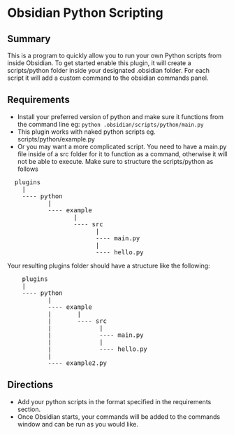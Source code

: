 # Obsidian Python Scripting

## Summary 

This is a program to quickly allow you to run your own Python scripts from inside Obsidian. To get started enable this plugin, it will create a scripts/python folder inside your designated .obsidian folder. For each script it will add a custom command to the obsidian commands panel.

## Requirements

- Install your preferred version of python and make sure it functions from the command line eg: ```python .obsidian/scripts/python/main.py```
- This plugin works with naked python scripts eg. scripts/python/example.py
- Or you may want a more complicated script. You need to have a main.py file inside of a src folder for it to function as a command, otherwise it will not be able to execute. Make sure to structure the scripts/python as follows
<pre>
  plugins
    |
    ---- python
           |
           ---- example
                  |
                  ---- src
                        |
                        ---- main.py
                        |
                        ---- hello.py
</pre>

   Your resulting plugins folder should have a structure like the following:
  <pre>
    plugins
    | 
    ---- python
           | 
           ---- example 
           |       | 
           |       ---- src 
           |             | 
           |             ---- main.py 
           |             | 
           |             ---- hello.py 
           | 
           ---- example2.py 
</pre>
 ## Directions

 - Add your python scripts in the format specified in the requirements section.
 - Once Obsidian starts, your commands will be added to the commands window and can be run as you would like.
